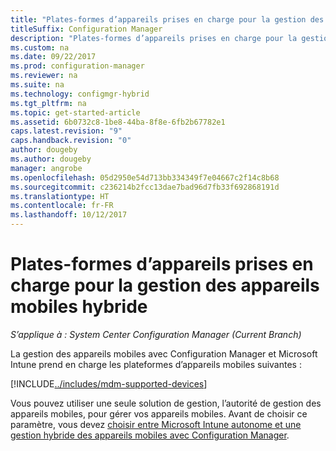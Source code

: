 ```yaml
---
title: "Plates-formes d’appareils prises en charge pour la gestion des appareils mobiles hybride"
titleSuffix: Configuration Manager
description: "Plates-formes d’appareils prises en charge pour la gestion des appareils mobiles hybride."
ms.custom: na
ms.date: 09/22/2017
ms.prod: configuration-manager
ms.reviewer: na
ms.suite: na
ms.technology: configmgr-hybrid
ms.tgt_pltfrm: na
ms.topic: get-started-article
ms.assetid: 6b0732c8-1be8-44ba-8f8e-6fb2b67782e1
caps.latest.revision: "9"
caps.handback.revision: "0"
author: dougeby
ms.author: dougeby
manager: angrobe
ms.openlocfilehash: 05d2950e54d713bb334349f7e04667c2f14c8b68
ms.sourcegitcommit: c236214b2fcc13dae7bad96d7fb33f692868191d
ms.translationtype: HT
ms.contentlocale: fr-FR
ms.lasthandoff: 10/12/2017
---
```

# <a name="supported-device-platforms-for-hybrid-mdm"></a>Plates-formes d’appareils prises en charge pour la gestion des appareils mobiles hybride

*S’applique à : System Center Configuration Manager (Current Branch)*

La gestion des appareils mobiles avec Configuration Manager et Microsoft Intune prend en charge les plateformes d’appareils mobiles suivantes :

[!INCLUDE[../includes/mdm-supported-devices](../includes/mdm-supported-devices.md)]

Vous pouvez utiliser une seule solution de gestion, l’autorité de gestion des appareils mobiles, pour gérer vos appareils mobiles. Avant de choisir ce paramètre, vous devez [choisir entre Microsoft Intune autonome et une gestion hybride des appareils mobiles avec Configuration Manager](../understand/choose-between-standalone-intune-and-hybrid-mobile-device-management.md).

